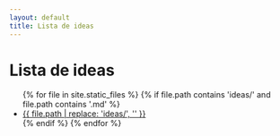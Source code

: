 ```yaml
---
layout: default
title: Lista de ideas
---
```


# Lista de ideas

<ul>
{% for file in site.static_files %}
  {% if file.path contains 'ideas/' and file.path contains '.md' %}
    <li><a href="{{ site.baseurl }}{{ file.path }}">{{ file.path | replace: 'ideas/', '' }}</a></li>
  {% endif %}
{% endfor %}
</ul>
